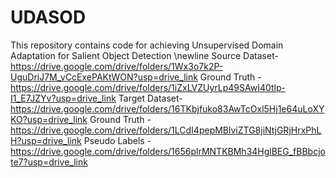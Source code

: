 # UDASOD
This repository contains code for achieving Unsupervised Domain Adaptation for Salient Object Detection
\newline
Source Dataset- https://drive.google.com/drive/folders/1Wx3o7k2P-UguDriJ7M_vCcExePAKtWON?usp=drive_link
Ground Truth - https://drive.google.com/drive/folders/1iZxLVZUyrLp49SAwI40tlp-I1_E7JZYv?usp=drive_link
Target Dataset- https://drive.google.com/drive/folders/16TKbjfuko83AwTcOxl5Hj1e64uLoXYKO?usp=drive_link
Ground Truth - https://drive.google.com/drive/folders/1LCdI4pepMBlviZTG8jiNtjGRjHrxPhLH?usp=drive_link
Pseudo Labels - https://drive.google.com/drive/folders/1656plrMNTKBMh34HglBEG_fBBbcjote7?usp=drive_link

